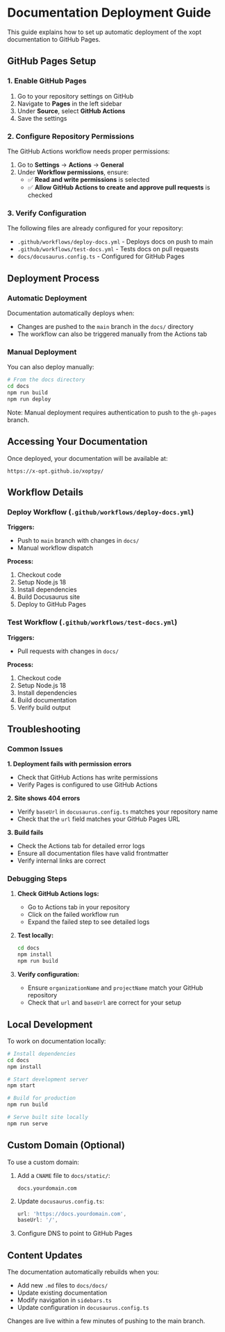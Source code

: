 # Documentation Deployment Guide

This guide explains how to set up automatic deployment of the xopt documentation to GitHub Pages.

## GitHub Pages Setup

### 1. Enable GitHub Pages

1. Go to your repository settings on GitHub
2. Navigate to **Pages** in the left sidebar
3. Under **Source**, select **GitHub Actions**
4. Save the settings

### 2. Configure Repository Permissions

The GitHub Actions workflow needs proper permissions:

1. Go to **Settings** → **Actions** → **General**
2. Under **Workflow permissions**, ensure:
   - ✅ **Read and write permissions** is selected
   - ✅ **Allow GitHub Actions to create and approve pull requests** is checked

### 3. Verify Configuration

The following files are already configured for your repository:

- `.github/workflows/deploy-docs.yml` - Deploys docs on push to main
- `.github/workflows/test-docs.yml` - Tests docs on pull requests
- `docs/docusaurus.config.ts` - Configured for GitHub Pages

## Deployment Process

### Automatic Deployment

Documentation automatically deploys when:
- Changes are pushed to the `main` branch in the `docs/` directory
- The workflow can also be triggered manually from the Actions tab

### Manual Deployment

You can also deploy manually:

```bash
# From the docs directory
cd docs
npm run build
npm run deploy
```

Note: Manual deployment requires authentication to push to the `gh-pages` branch.

## Accessing Your Documentation

Once deployed, your documentation will be available at:
```
https://x-opt.github.io/xoptpy/
```

## Workflow Details

### Deploy Workflow (`.github/workflows/deploy-docs.yml`)

**Triggers:**
- Push to `main` branch with changes in `docs/`
- Manual workflow dispatch

**Process:**
1. Checkout code
2. Setup Node.js 18
3. Install dependencies
4. Build Docusaurus site
5. Deploy to GitHub Pages

### Test Workflow (`.github/workflows/test-docs.yml`)

**Triggers:**
- Pull requests with changes in `docs/`

**Process:**
1. Checkout code
2. Setup Node.js 18
3. Install dependencies
4. Build documentation
5. Verify build output

## Troubleshooting

### Common Issues

**1. Deployment fails with permission errors**
- Check that GitHub Actions has write permissions
- Verify Pages is configured to use GitHub Actions

**2. Site shows 404 errors**
- Verify `baseUrl` in `docusaurus.config.ts` matches your repository name
- Check that the `url` field matches your GitHub Pages URL

**3. Build fails**
- Check the Actions tab for detailed error logs
- Ensure all documentation files have valid frontmatter
- Verify internal links are correct

### Debugging Steps

1. **Check GitHub Actions logs:**
   - Go to Actions tab in your repository
   - Click on the failed workflow run
   - Expand the failed step to see detailed logs

2. **Test locally:**
   ```bash
   cd docs
   npm install
   npm run build
   ```

3. **Verify configuration:**
   - Ensure `organizationName` and `projectName` match your GitHub repository
   - Check that `url` and `baseUrl` are correct for your setup

## Local Development

To work on documentation locally:

```bash
# Install dependencies
cd docs
npm install

# Start development server
npm start

# Build for production
npm run build

# Serve built site locally
npm run serve
```

## Custom Domain (Optional)

To use a custom domain:

1. Add a `CNAME` file to `docs/static/`:
   ```
   docs.yourdomain.com
   ```

2. Update `docusaurus.config.ts`:
   ```typescript
   url: 'https://docs.yourdomain.com',
   baseUrl: '/',
   ```

3. Configure DNS to point to GitHub Pages

## Content Updates

The documentation automatically rebuilds when you:
- Add new `.md` files to `docs/docs/`
- Update existing documentation
- Modify navigation in `sidebars.ts`
- Update configuration in `docusaurus.config.ts`

Changes are live within a few minutes of pushing to the main branch.